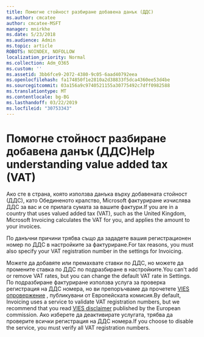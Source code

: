 ```yaml
---
title: Помогне стойност разбиране добавена данък (ДДС)
ms.author: cmcatee
author: cmcatee-MSFT
manager: mnirkhe
ms.date: 5/23/2018
ms.audience: Admin
ms.topic: article
ROBOTS: NOINDEX, NOFOLLOW
localization_priority: Normal
ms.collection: Adm_O365
ms.custom: ''
ms.assetid: 3bb6fce9-2072-4380-9c05-6aad40792eea
ms.openlocfilehash: fa174850f1e2810a2d38833f5dca4360ee53d4be
ms.sourcegitcommit: 03a156a9c9740521155a30775492c7dff0982588
ms.translationtype: MT
ms.contentlocale: bg-BG
ms.lasthandoff: 03/22/2019
ms.locfileid: "30753343"
---
```

# <a name="help-understanding-value-added-tax-vat"></a><span data-ttu-id="ddae6-102">Помогне стойност разбиране добавена данък (ДДС)</span><span class="sxs-lookup"><span data-stu-id="ddae6-102">Help understanding value added tax (VAT)</span></span>

<span data-ttu-id="ddae6-103">Ако сте в страна, която използва данъка върху добавената стойност (ДДС), като Обединеното кралство, Microsoft фактуриране изчислява ДДС за вас и се прилага сумата за вашите фактури.</span><span class="sxs-lookup"><span data-stu-id="ddae6-103">If you are in a country that uses valued added tax (VAT), such as the United Kingdom, Microsoft Invoicing calculates the VAT for you, and applies the amount to your invoices.</span></span>
  
<span data-ttu-id="ddae6-104">По данъчни причини трябва също да зададете вашия регистрационен номер по ДДС в настройките за фактуриране.</span><span class="sxs-lookup"><span data-stu-id="ddae6-104">For tax reasons, you must also specify your VAT registration number in the settings for Invoicing.</span></span>
  
<span data-ttu-id="ddae6-105">Можете да добавяте или премахвате ставки по ДДС, но можете да промените ставка по ДДС по подразбиране в настройките.</span><span class="sxs-lookup"><span data-stu-id="ddae6-105">You can't add or remove VAT rates, but you can change the default VAT rate in Settings.</span></span> <span data-ttu-id="ddae6-106">По подразбиране фактуриране използва услуга за проверка регистрация на ДДС номера, но ви препоръчваме да прочетете [VIES опровержение](https://go.microsoft.com/fwlink/?LinkID=841741) , публикувани от Европейската комисия.</span><span class="sxs-lookup"><span data-stu-id="ddae6-106">By default, Invoicing uses a service to validate VAT registration numbers, but we recommend that you read [VIES disclaimer](https://go.microsoft.com/fwlink/?LinkID=841741) published by the European commission.</span></span> <span data-ttu-id="ddae6-107">Ако изберете да деактивирате услугата, трябва да проверите всички регистрация на ДДС номера.</span><span class="sxs-lookup"><span data-stu-id="ddae6-107">If you choose to disable the service, you must verify all VAT registration numbers.</span></span> 
  


